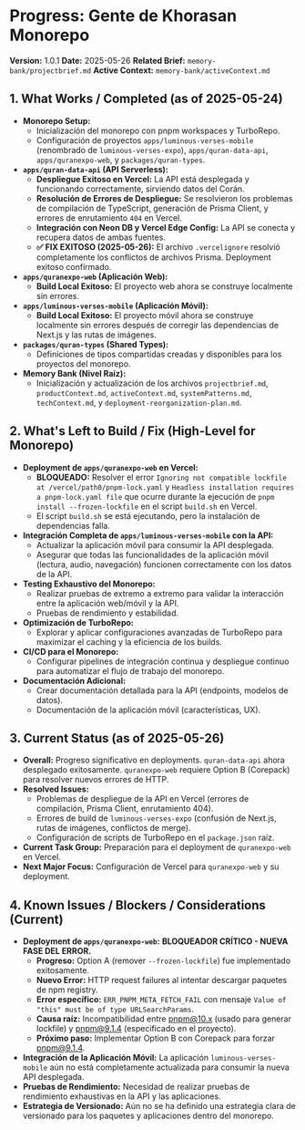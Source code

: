 # Progress: Gente de Khorasan Monorepo

**Version:** 1.0.1
**Date:** 2025-05-26
**Related Brief:** `memory-bank/projectbrief.md`
**Active Context:** `memory-bank/activeContext.md`

## 1. What Works / Completed (as of 2025-05-24)

-   **Monorepo Setup:**
    -   Inicialización del monorepo con pnpm workspaces y TurboRepo.
    -   Configuración de proyectos `apps/luminous-verses-mobile` (renombrado de `luminous-verses-expo`), `apps/quran-data-api`, `apps/quranexpo-web`, y `packages/quran-types`.
-   **`apps/quran-data-api` (API Serverless):**
    -   **Despliegue Exitoso en Vercel:** La API está desplegada y funcionando correctamente, sirviendo datos del Corán.
    -   **Resolución de Errores de Despliegue:** Se resolvieron los problemas de compilación de TypeScript, generación de Prisma Client, y errores de enrutamiento `404` en Vercel.
    -   **Integración con Neon DB y Vercel Edge Config:** La API se conecta y recupera datos de ambas fuentes.
    -   **✅ FIX EXITOSO (2025-05-26):** El archivo `.vercelignore` resolvió completamente los conflictos de archivos Prisma. Deployment exitoso confirmado.
-   **`apps/quranexpo-web` (Aplicación Web):**
    -   **Build Local Exitoso:** El proyecto web ahora se construye localmente sin errores.
-   **`apps/luminous-verses-mobile` (Aplicación Móvil):**
    -   **Build Local Exitoso:** El proyecto móvil ahora se construye localmente sin errores después de corregir las dependencias de Next.js y las rutas de imágenes.
-   **`packages/quran-types` (Shared Types):**
    -   Definiciones de tipos compartidas creadas y disponibles para los proyectos del monorepo.
-   **Memory Bank (Nivel Raíz):**
    -   Inicialización y actualización de los archivos `projectbrief.md`, `productContext.md`, `activeContext.md`, `systemPatterns.md`, `techContext.md`, y `deployment-reorganization-plan.md`.

## 2. What's Left to Build / Fix (High-Level for Monorepo)

-   **Deployment de `apps/quranexpo-web` en Vercel:**
    -   **BLOQUEADO:** Resolver el error `Ignoring not compatible lockfile at /vercel/path0/pnpm-lock.yaml` y `Headless installation requires a pnpm-lock.yaml file` que ocurre durante la ejecución de `pnpm install --frozen-lockfile` en el script `build.sh` en Vercel.
    -   El script `build.sh` se está ejecutando, pero la instalación de dependencias falla.
-   **Integración Completa de `apps/luminous-verses-mobile` con la API:**
    -   Actualizar la aplicación móvil para consumir la API desplegada.
    -   Asegurar que todas las funcionalidades de la aplicación móvil (lectura, audio, navegación) funcionen correctamente con los datos de la API.
-   **Testing Exhaustivo del Monorepo:**
    -   Realizar pruebas de extremo a extremo para validar la interacción entre la aplicación web/móvil y la API.
    -   Pruebas de rendimiento y estabilidad.
-   **Optimización de TurboRepo:**
    -   Explorar y aplicar configuraciones avanzadas de TurboRepo para maximizar el caching y la eficiencia de los builds.
-   **CI/CD para el Monorepo:**
    -   Configurar pipelines de integración continua y despliegue continuo para automatizar el flujo de trabajo del monorepo.
-   **Documentación Adicional:**
    -   Crear documentación detallada para la API (endpoints, modelos de datos).
    -   Documentación de la aplicación móvil (características, UX).

## 3. Current Status (as of 2025-05-26)

-   **Overall:** Progreso significativo en deployments. `quran-data-api` ahora desplegado exitosamente. `quranexpo-web` requiere Option B (Corepack) para resolver nuevos errores de HTTP.
-   **Resolved Issues:**
    -   Problemas de despliegue de la API en Vercel (errores de compilación, Prisma Client, enrutamiento 404).
    -   Errores de build de `luminous-verses-expo` (confusión de Next.js, rutas de imágenes, conflictos de merge).
    -   Configuración de scripts de TurboRepo en el `package.json` raíz.
-   **Current Task Group:** Preparación para el deployment de `quranexpo-web` en Vercel.
-   **Next Major Focus:** Configuración de Vercel para `quranexpo-web` y su deployment.

## 4. Known Issues / Blockers / Considerations (Current)

-   **Deployment de `apps/quranexpo-web`:** **BLOQUEADOR CRÍTICO - NUEVA FASE DEL ERROR.**
    -   **Progreso:** Option A (remover `--frozen-lockfile`) fue implementado exitosamente.
    -   **Nuevo Error:** HTTP request failures al intentar descargar paquetes de npm registry.
    -   **Error específico:** `ERR_PNPM_META_FETCH_FAIL` con mensaje `Value of "this" must be of type URLSearchParams`.
    -   **Causa raíz:** Incompatibilidad entre pnpm@10.x (usado para generar lockfile) y pnpm@9.1.4 (especificado en el proyecto).
    -   **Próximo paso:** Implementar Option B con Corepack para forzar pnpm@9.1.4.
-   **Integración de la Aplicación Móvil:** La aplicación `luminous-verses-mobile` aún no está completamente actualizada para consumir la nueva API desplegada.
-   **Pruebas de Rendimiento:** Necesidad de realizar pruebas de rendimiento exhaustivas en la API y las aplicaciones.
-   **Estrategia de Versionado:** Aún no se ha definido una estrategia clara de versionado para los paquetes y aplicaciones dentro del monorepo.